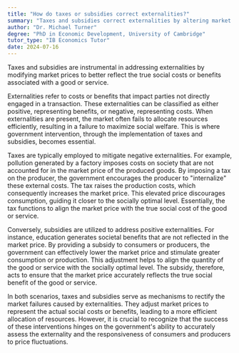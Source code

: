 ```yaml
---
title: "How do taxes or subsidies correct externalities?"
summary: "Taxes and subsidies correct externalities by altering market prices to reflect the true social cost or benefit of a good or service."
author: "Dr. Michael Turner"
degree: "PhD in Economic Development, University of Cambridge"
tutor_type: "IB Economics Tutor"
date: 2024-07-16
---
```


Taxes and subsidies are instrumental in addressing externalities by modifying market prices to better reflect the true social costs or benefits associated with a good or service.

Externalities refer to costs or benefits that impact parties not directly engaged in a transaction. These externalities can be classified as either positive, representing benefits, or negative, representing costs. When externalities are present, the market often fails to allocate resources efficiently, resulting in a failure to maximize social welfare. This is where government intervention, through the implementation of taxes and subsidies, becomes essential.

Taxes are typically employed to mitigate negative externalities. For example, pollution generated by a factory imposes costs on society that are not accounted for in the market price of the produced goods. By imposing a tax on the producer, the government encourages the producer to "internalize" these external costs. The tax raises the production costs, which consequently increases the market price. This elevated price discourages consumption, guiding it closer to the socially optimal level. Essentially, the tax functions to align the market price with the true social cost of the good or service.

Conversely, subsidies are utilized to address positive externalities. For instance, education generates societal benefits that are not reflected in the market price. By providing a subsidy to consumers or producers, the government can effectively lower the market price and stimulate greater consumption or production. This adjustment helps to align the quantity of the good or service with the socially optimal level. The subsidy, therefore, acts to ensure that the market price accurately reflects the true social benefit of the good or service.

In both scenarios, taxes and subsidies serve as mechanisms to rectify the market failures caused by externalities. They adjust market prices to represent the actual social costs or benefits, leading to a more efficient allocation of resources. However, it is crucial to recognize that the success of these interventions hinges on the government's ability to accurately assess the externality and the responsiveness of consumers and producers to price fluctuations.
    